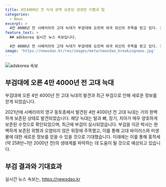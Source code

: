 ```yaml
---
title: 4만4000년 전 늑대 완벽 보존된 생생한 이빨과 털
categories:
  - News
excerpt: >
  4만 4000년 전 시베리아의 고대 늑대가 부검대에 오르며 외국 외신의 주목을 받고 있다. 거의 완벽한 상태로 발견된 이 고대 늑대의 부검을 통해 4만 4000년 전의 환경 및 생태계를 파악하는 데 도움이 될 것으로 기대되며, 잠재적으로 고대 바이러스와 미생물군을 확인할 수 있는 가능성이 제기되고 있다. 이를 통해 의학과 생명공학에 응용 가능한 미래적 영향을 줄 수 있는 연구로 평가되고 있다. (150자)
feature_text: >
  ## adskorea 실시간 뉴스 속보입니다.

  4만 4000년 전 시베리아의 고대 늑대가 부검대에 오르며 외국 외신의 주목을 받고 있다. 거의 완벽한 상태로 발견된 이 고대 늑대의 부검을 통해 4만 4000년 전의 환경 및 생태계를 파악하는 데 도움이 될 것으로 기대되며, 잠재적으로 고대 바이러스와 미생물군을 확인할 수 있는 가능성이 제기되고 있다. 이를 통해 의학과 생명공학에 응용 가능한 미래적 영향을 줄 수 있는 연구로 평가되고 있다. (150자)
image: 'https://newsdao.kr/res/images/meta/newsdao_breakingnews.jpg'
---
```


<p><img src="https://newsdao.kr/res/images/meta/newsdao_breakingnews.jpg" alt="adskorea 속보" /></p>

<h2 data-ke-size="size26">부검대에 오른 4만 4000년 전 고대 늑대</h2>

<p>부검대에 오른 4만 4000년 전 고대 늑대의 발견과 최근 부검으로 인해 새로운 정보를 얻게 되었습니다.</p>

<p data-ke-size="size16">2021년에 시베리아의 영구 동토층에서 발견된 4만 4000년 전 고대 늑대는 거의 완벽하게 보존된 상태로 발견되었습니다. 해당 늑대는 털과 뼈, 장기, 치아가 매우 양호하게 보존된 수컷으로 확인되었으며, 최근에 부검이 실시되었습니다. 부검을 이끈 박사는 완벽하게 보존된 외형과 오염되지 않은 위장에 주목했고, 이를 통해 고대 바이러스와 미생물에 대한 새로운 정보를 얻을 수 있을 것으로 기대했습니다. 미래에는 이를 통해 홍적세(약 258만~1만 2000년 전)의 생태계를 파악하는 데 도움이 될 것으로 예상되고 있습니다.</p>

<h2 data-ke-size="size26">부검 결과와 기대효과</h2>
실시간 뉴스 속보는, <a href="https://newsdao.kr" rel="dofollow">https://newsdao.kr</a>


